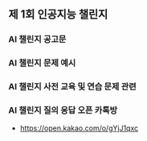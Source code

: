 ## 제 1회 인공지능 챌린지

### AI 챌린지 공고문

### AI 챌린지 문제 예시

### AI 챌린지 사전 교육 및 연습 문제 관련

### AI 챌린지 질의 응답 오픈 카톡방
- https://open.kakao.com/o/gYjJ1qxc


